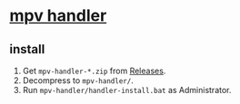 # [mpv handler](https://github.com/akiirui/mpv-handler)

## install

1. Get `mpv-handler-*.zip` from [Releases](https://github.com/akiirui/mpv-handler/releases).
2. Decompress to `mpv-handler/`.
3. Run `mpv-handler/handler-install.bat` as Administrator.

